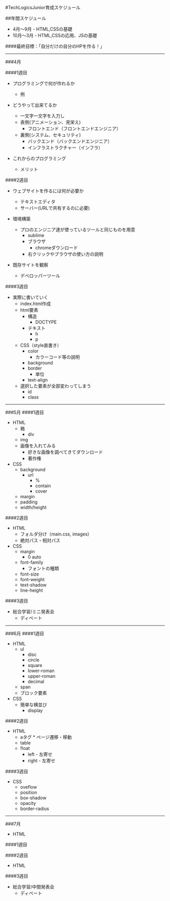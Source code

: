 #TechLogicsJunior育成スケジュール

##年間スケジュール

* 4月〜9月 - HTML,CSSの基礎
* 10月〜3月 - HTML,CSSの応用、JSの基礎


####最終目標：「自分だけの自分のHPを作る！」


------

###4月

####1週目
* プログラミングで何が作れるか
	* 例

* どうやって出来てるか
	* 一文字一文字を入力し
	* 表側(アニメーション、見栄え)
		* フロントエンド（フロントエンドエンジニア）
	* 裏側(システム、セキュリティ)
		* バックエンド（バックエンドエンジニア）
		* インフラストラクチャー（インフラ）

* これからのプログラミング
	* メリット

####2週目
* ウェブサイトを作るには何が必要か
	* テキストエディタ
	* サーバー(URLで共有するのに必要)

* 環境構築
	* プロのエンジニア達が使っているツールと同じものを用意
		* sublime
		* ブラウザ
			* chromeダウンロード
		* 右クリックやブラウザの使い方の説明

* 既存サイトを観察
	* デベロッパーツール


####3週目
* 実際に書いていく
	* index.html作成
	* html要素
		* 構造
			* DOCTYPE
		* テキスト
			* h
			* p
	* CSS（style直書き）
		* color
			* カラーコード等の説明
		* background
		* border
			* 単位
		* text-align
	* 選択した要素が全部変わってしまう
		* id
		* class

------

###5月
####1週目
* HTML
	* 箱
		* div
	* img
	* 画像を入れてみる
		* 好きな画像を調べてきてダウンロード
		* 著作権
* CSS
	* background
		* url
			* %
			* contain
			* cover
	* margin
	* padding
	* width/height


####2週目
* HTML
	* フォルダ分け（main.css, images）
	* 絶対パス・相対パス
* CSS
	* margin
		* 0 auto
	* font-family
		* フォントの種類 
	* font-size
	* font-weight
	* text-shadow
	* line-height


####3週目
* 総合学習/ミニ発表会
	* ディベート


------

###6月
####1週目
* HTML
	* ul
		* disc
		* circle
		* square
		* lower-roman
		* upper-roman
		* decimal
	* span
	* ブロック要素
* CSS
	* 簡単な横並び
		* display


####2週目
* HTML
	* aタグ
			* ページ遷移・移動
	* table
	* float
		* left - 左寄せ
		* right - 左寄せ


####3週目
* CSS
	* oveflow
	* position
	* box-shadow
	* opacity
	* border-radius


------


###7月
* HTML

####1週目

####2週目
* HTML


####3週目
* 総合学習/中間発表会
	* ディベート